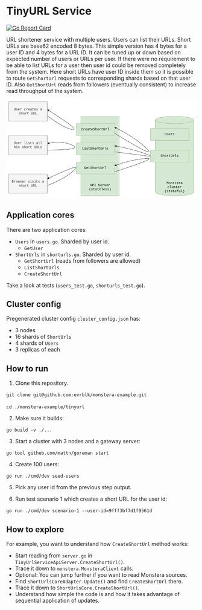 # TinyURL Service

[![Go Report Card](https://goreportcard.com/badge/github.com/evrblk/monstera-example/tinyurl)](https://goreportcard.com/report/github.com/evrblk/monstera-example/tinyurl)

URL shortener service with multiple users. Users can list their URLs. Short URLs are base62 encoded 8 bytes. This simple
version has 4 bytes for a user ID and 4 bytes for a URL ID. It can be tuned up or down based on expected number of users
or URLs per user. If there were no requirement to be able to list URLs for a user then user id could be removed 
completely from the system. Here short URLs have user ID inside them so it is possible to route `GetShortUrl` requests 
to corresponding shards based on that user ID. Also `GetShortUrl` reads from followers (eventually consistent) to 
increase read throughput of the system.

![Diagram](diagram.png)

## Application cores

There are two application cores:

* `Users` in `users.go`. Sharded by user id.
  * `GetUser`
* `ShortUrls` in `shorturls.go`. Sharded by user id.
  * `GetShortUrl` (reads from followers are allowed)
  * `ListShortUrls`
  * `CreateShortUrl`

Take a look at tests (`users_test.go`, `shorturls_test.go`). 

## Cluster config

Pregenerated cluster config `cluster_config.json` has:

* 3 nodes
* 16 shards of `ShortUrls`
* 4 shards of `Users`
* 3 replicas of each

## How to run

1. Clone this repository.

```
git clone git@github.com:evrblk/monstera-example.git

cd ./monstera-example/tinyurl
```

2. Make sure it builds:

```
go build -v ./...
```

3. Start a cluster with 3 nodes and a gateway server:

```
go tool github.com/mattn/goreman start
```

4. Create 100 users:

```
go run ./cmd/dev seed-users
```

5. Pick any user id from the previous step output.

6. Run test scenario 1 which creates a short URL for the user id:

```
go run ./cmd/dev scenario-1 --user-id=9fff3bf7d1f9561d
```

## How to explore

For example, you want to understand how `CreateShortUrl` method works:

* Start reading from `server.go` in `TinyUrlServiceApiServer.CreateShortUrl()`.
* Trace it down to `monstera.MonsteraClient` calls.
* Optional: You can jump further if you want to read Monstera sources.
* Find `ShortUrlsCoreAdapter.Update()` and find `CreateShortUrl` there.
* Trace it down to `ShortUrlsCore.CreateShortUrl()`.
* Understand how simple the code is and how it takes advantage of sequential application of updates.
